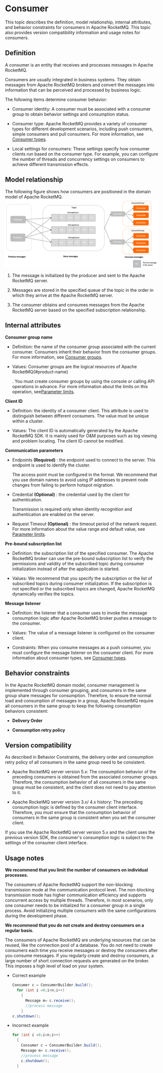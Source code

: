 # Consumer

This topic describes the definition, model relationship, internal attributes, and behavior constraints for consumers in Apache RocketMQ. This topic also provides version compatibility information and usage notes for consumers.

## Definition

A consumer is an entity that receives and processes messages in Apache RocketMQ.

Consumers are usually integrated in business systems. They obtain messages from Apache RocketMQ brokers and convert the messages into information that can be perceived and processed by business logic.

The following items determine consumer behavior:

* Consumer identity: A consumer must be associated with a consumer group to obtain behavior settings and consumption status.

* Consumer type: Apache RocketMQ provides a variety of consumer types for different development scenarios, including push consumers, simple consumers and pull consumers. For more information, see [Consumer types](../04-功能行为/06consumertype.md).

* Local settings for consumers: These settings specify how consumer clients run based on the consumer type. For example, you can configure the number of threads and concurrency settings on consumers to achieve different transmission effects.

## Model relationship

The following figure shows how consumers are positioned in the domain model of Apache RocketMQ.![Consumers](../picture/v5/archiforconsumer.png)

1. The message is initialized by the producer and sent to the Apache RocketMQ server.

2. Messages are stored in the specified queue of the topic in the order in which they arrive at the Apache RocketMQ server.

3. The consumer obtains and consumes messages from the Apache RocketMQ server based on the specified subscription relationship.



## Internal attributes

**Consumer group name**

* Definition: the name of the consumer group associated with the current consumer. Consumers inherit their behavior from the consumer groups. For more information, see [Consumer groups](./07consumergroup.md).

* Values: Consumer groups are the logical resources of Apache RocketMQ{#product-name}

  . You must create consumer groups by using the console or calling API operations in advance. For more information about the limits on this operation, see[Parameter limits](../01-基础介绍/03limits.md).

**Client ID**

* Definition: the identity of a consumer client. This attribute is used to distinguish between different consumers. The value must be unique within a cluster.

* Values: The client ID is automatically generated by the Apache RocketMQ SDK. It is mainly used for O\&M purposes such as log viewing and problem locating. The client ID cannot be modified.



**Communication parameters**

* Endpoints **(Required)** : the endpoint used to connect to the server. This endpoint is used to identify the cluster.

  The access point must be configured in the format. We recommend that you use domain names to avoid using IP addresses to prevent node changes from failing to perform hotspot migration.


* Credential **(Optional)** : the credential used by the client for authentication.

  Transmission is required only when identity recognition and authentication are enabled on the server.


* Request Timeout **(Optional)** : the timeout period of the network request. For more information about the value range and default value, see [Parameter limits](../01-基础介绍/03limits.md).


**Pre-bound subscription list**

* Definition: the subscription list of the specified consumer. The Apache RocketMQ broker can use the pre-bound subscription list to verify the permissions and validity of the subscribed topic during consumer initialization instead of after the application is started.

* Values: We recommend that you specify the subscription or the list of subscribed topics during consumer initialization. If the subscription is not specified or the subscribed topics are changed, Apache RocketMQ dynamically verifies the topics.

**Message listener**

* Definition: the listener that a consumer uses to invoke the message consumption logic after Apache RocketMQ broker pushes a message to the consumer.

* Values: The value of a message listener is configured on the consumer client.

* Constraints: When you consume messages as a push consumer, you must configure the message listener on the consumer client. For more information about consumer types, see [Consumer types](../04-功能行为/06consumertype.md).



## Behavior constraints 


In the Apache RocketMQ domain model, consumer management is implemented through consumer grouping, and consumers in the same group share messages for consumption. Therefore, to ensure the normal load and consumption of messages in a group, Apache RocketMQ require all consumers in the same group to keep the following consumption behaviors consistent:

* **Delivery Order**

* **Consumption retry policy**




## Version compatibility 

As described in Behavior Constraints, the delivery order and consumption retry policy of all consumers in the same group need to be consistent.

* Apache RocketMQ server version 5.x: The consumption behavior of the preceding consumers is obtained from the associated consumer groups. Therefore, the consumption behavior of all consumers in the same group must be consistent, and the client does not need to pay attention to it.

* Apache RocketMQ server version 3.x/ 4.x history: The preceding consumption logic is defined by the consumer client interface. Therefore, you must ensure that the consumption behavior of consumers in the same group is consistent when you set the consumer client.


If you use the Apache RocketMQ server version 5.x and the client uses the previous version SDK, the consumer's consumption logic is subject to the settings of the consumer client interface.


## Usage notes 


**We recommend that you limit the number of consumers on individual processes.**

The consumers of Apache RocketMQ support the non-blocking transmission mode at the communication protocol level. The non-blocking transmission mode has higher communication efficiency and supports concurrent access by multiple threads. Therefore, in most scenarios, only one consumer needs to be initialized for a consumer group in a single process. Avoid initializing multiple consumers with the same configurations during the development phase.

**We recommend that you do not create and destroy consumers on a regular basis.**

The consumers of Apache RocketMQ are underlying resources that can be reused, like the connection pool of a database. You do not need to create consumers each time you receive messages or destroy the consumers after you consume messages. If you regularly create and destroy consumers, a large number of short connection requests are generated on the broker. This imposes a high level of load on your system.

* Correct example

  ```java
  Consumer c = ConsumerBuilder.build();
    for (int i =0;i<n;i++)
      {
        Message m= c.receive();
        //process message
      }
  c.shutdown();
  ```

  

* Incorrect example

  ```java
  for (int i =0;i<n;i++)
    {
      Consumer c = ConsumerBuilder.build();
      Message m= c.receive();
      //process message
      c.shutdown();
    }
  ```

  



